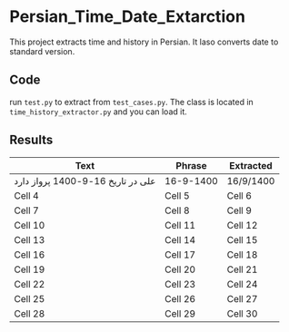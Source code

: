 # Persian_Time_Date_Extarction
This project extracts time and history in Persian. It laso converts date to standard version.

## Code
run `test.py` to extract from `test_cases.py`. The class is located in `time_history_extractor.py` and you can load it.

## Results

| Text  | Phrase | Extracted |
|----------|----------|----------|
| علی در تاریخ 16-9-1400 پرواز دارد  |  16-9-1400  |16/9/1400 |
| Cell 4   | Cell 5   | Cell 6   |
| Cell 7   | Cell 8   | Cell 9   |
| Cell 10  | Cell 11  | Cell 12  |
| Cell 13  | Cell 14  | Cell 15  |
| Cell 16  | Cell 17  | Cell 18  |
| Cell 19  | Cell 20  | Cell 21  |
| Cell 22  | Cell 23  | Cell 24  |
| Cell 25  | Cell 26  | Cell 27  |
| Cell 28  | Cell 29  | Cell 30  |


